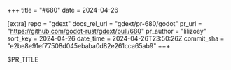 +++
title = "#680"
date = 2024-04-26

[extra]
repo = "gdext"
docs_rel_url = "gdext/pr-680/godot"
pr_url = "https://github.com/godot-rust/gdext/pull/680"
pr_author = "lilizoey"
sort_key = 2024-04-26
date_time = 2024-04-26T23:50:26Z
commit_sha = "e2be8e91ef77508d045ebaba0d82e261cca65ab9"
+++

$PR_TITLE
